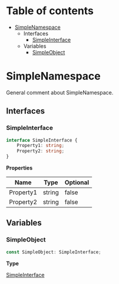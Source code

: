 # Table of contents

* [SimpleNamespace][ModuleDeclaration-0]
    * Interfaces
        * [SimpleInterface][InterfaceDeclaration-0]
    * Variables
        * [SimpleObject][VariableDeclaration-0]

# SimpleNamespace

General comment about SimpleNamespace.

## Interfaces

### SimpleInterface

```typescript
interface SimpleInterface {
    Property1: string;
    Property2: string;
}
```

**Properties**

| Name      | Type   | Optional |
| --------- | ------ | -------- |
| Property1 | string | false    |
| Property2 | string | false    |

## Variables

### SimpleObject

```typescript
const SimpleObject: SimpleInterface;
```

**Type**

[SimpleInterface][InterfaceDeclaration-1]

[ModuleDeclaration-0]: simplenamespace.md#simplenamespace
[InterfaceDeclaration-0]: simplenamespace.md#simpleinterface
[VariableDeclaration-0]: simplenamespace.md#simpleobject
[InterfaceDeclaration-1]: anothersimplenamespace.md#simpleinterface